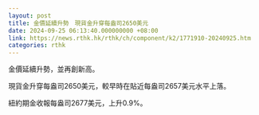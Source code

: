 ```yaml
---
layout: post
title: 金價延續升勢　現貨金升穿每盎司2650美元
date: 2024-09-25 06:13:40.000000000 +08:00
link: https://news.rthk.hk/rthk/ch/component/k2/1771910-20240925.htm
categories: rthk
---
```


金價延續升勢，並再創新高。

現貨金升穿每盎司2650美元，較早時在貼近每盎司2657美元水平上落。

紐約期金收報每盎司2677美元，上升0.9%。
